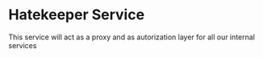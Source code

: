 # Hatekeeper Service

This service will act as a proxy and as autorization layer for all our internal services
